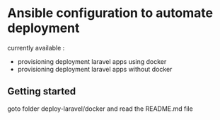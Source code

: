 # Ansible configuration to automate deployment

currently available :

- provisioning deployment laravel apps using docker
- provisioning deployment laravel apps without docker


## Getting started

goto folder deploy-laravel/docker and read the README.md file
